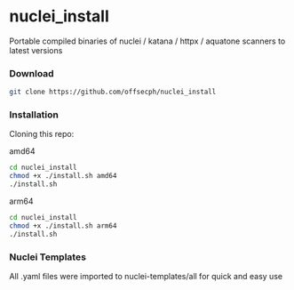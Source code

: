 # nuclei_install
Portable compiled binaries of nuclei / katana / httpx / aquatone scanners to latest versions

### Download
```bash
git clone https://github.com/offsecph/nuclei_install
```

### Installation

Cloning this repo:

amd64
```bash
cd nuclei_install
chmod +x ./install.sh amd64
./install.sh
```

arm64
```bash
cd nuclei_install
chmod +x ./install.sh arm64
./install.sh
```

### Nuclei Templates
All .yaml files were imported to nuclei-templates/all for quick and easy use
